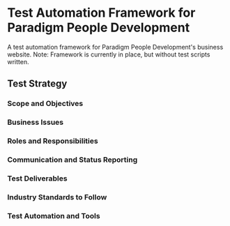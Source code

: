 # Test Automation Framework for Paradigm People Development
A test automation framework for Paradigm People Development's business website. Note: Framework is currently in place, but without test scripts written.

## Test Strategy
### Scope and Objectives

### Business Issues

### Roles and Responsibilities

### Communication and Status Reporting

### Test Deliverables

### Industry Standards to Follow

### Test Automation and Tools

### 
